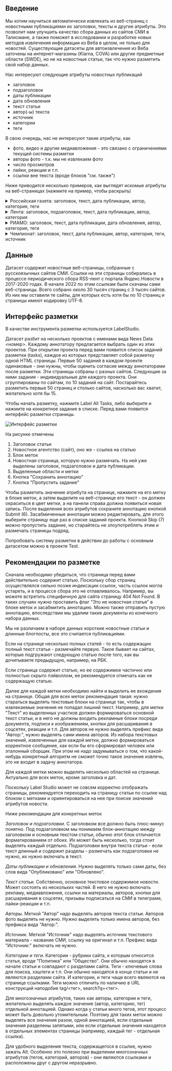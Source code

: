 ## Введение

Мы хотим научиться автоматически извлекать из веб-страниц с новостными публикациями их заголовки, тексты и другие атрибуты.
Это позволит нам улучшить качество сбора данных из сайтов СМИ в Талисмане, а также поможет в исследовании и разработке 
новых методов извлечения информации из Веба в целом, не только для новостей.
Существующие датасеты для автоизвлечения из Веба заточены на интернет-магазины (Klarna, COVA) или другие предметные 
области (SWDE), но не на новостные статьи, так что нужно разметить свой набор данных.

Нас интересуют следующие атрибуты новостных публикаций
- заголовок
- подзаголовок
- даты публикации
- дата обновления
- текст статьи
- автор(-ы) текста
- источник
- категории
- теги

В свою очередь, нас не интересуют такие атрибуты, как
- фото, видео и другие медиавложения - это связано с ограничениями текущей системы разметки
- авторы фото - т.к. мы не извлекаем фото
- число просмотров
- лайки, реакции и т.п.
- ссылки вне текста (вроде блоков "см. также")

Ниже приводится несколько примеров, как выглядят искомые атрибуты на веб-страницах (нажмите на пример, чтобы раскрыть)

<details>
<summary>Российская газета: заголовок, текст, дата публикации, автор, категория, теги</summary>

https://rg.ru/2022/09/15/krasnye-i-rozovye-flamingo-rodilis-v-moskovskom-zooparke.html

![Российская газета](manifest_resources/rg_example_with_markup.png)

</details>

<details>
<summary>Лента: заголовок, подзаголовок, текст, дата публикации, автор, категория</summary>

https://lenta.ru/news/2022/09/16/panic/

![Лента](manifest_resources/lenta_example_with_markup.png)

</details>

<details>
<summary>РИАМО: заголовок, текст, дата публикации, дата обновления, автор, категория, теги</summary>

https://riamo.ru/article/583959/zheltyj-uroven-opasnosti-ob-yavili-v-moskve-iz-za-dozhdya-i-vetra-xl

![РИАМО](manifest_resources/riamo_example_with_markup.png)

</details>

<details>
<summary>Чемпионат: заголовок, текст, дата публикации, автор, категория, теги, источник</summary>

https://www.championat.com/hockey/news-4821963-v-novosibirske-nazvali-datu-vvoda-v-ekspluataciyu-novoj-ledovoj-areny.html

![Чемпионат](manifest_resources/championat_example_with_markup.png)

</details>

## Данные

Датасет содержит новостные веб-страницы, собранные с русскоязычных сайтов СМИ. 
Ссылки на эти страницы собирались в процессе периодического сбора RSS-лент с портала Яндекс.Новости в 2017-2020 годах.
В начале 2022 по этим ссылкам были скачаны сами веб-страницы.
Всего собрано около 30 тысяч страниц с 3 тысяч сайтов.
Из них мы оставили те сайты, для которых есть хотя бы по 10 страниц и страницы имеют кодировку UTF-8.

## Интерфейс разметки

В качестве инструмента разметки используется LabelStudio.

Датасет разбит на несколько проектов с именами вида News Data <номер>.
Каждому аннотатору предлагается выбрать один из этих проектов. 
При открытии проекта перед вами появится список заданий разметки (tasks), каждое из которых представляет собой разметку одной HTML страницы.
Первые 50 заданий в каждом проекте одинаковые - они нужны, чтобы оценить согласие между аннотаторами после разметки.
Эти страницы собраны с разных сайтов.
Следующие за ними задания - индивидуальные для каждого проекта.
Они сгруппированы по сайтам, по 10 заданий на сайт.
Постарайтесь разметить первые 50 страниц и столько сайтов, насколько вас хватит, желательно хотя бы 15. 

Чтобы начать разметку, нажмите Label All Tasks, либо выберите и нажмите на конкретное задание в списке.
Перед вами появится интерфейс разметки страницы.

![Интерфейс разметки](manifest_resources/interface_numbered.png)

На рисунке отмечены
1. Заголовок статьи
2. Новостное агентство (сайт), оно же - ссылка на статью 
3. Блок меток
4. Новостная страница, которую нужно размечать. На ней уже выделены заголовок, подзаголовок и дата публикации.
5. Выделенные области и метки
6. Кнопка "Сохранить аннотацию"
7. Кнопка "Пропустить задание"

Чтобы разметить значение атрибута на странице, нажмите на его метку в блоке меток, 
а затем выделите на веб-странице его текст - он должен окраситься в цвет метки, а на панели справа должна появиться
новая запись.
После выделения всех атрибутов сохраните аннотацию кнопкой Submit (6). 
Засабмиченные аннотации можно редактировать, для этого выберите страницу еще раз в списке заданий проекта.
Кнопкой Skip (7) можно пропустить задание, но старайтесь не злоупотреблять этим и размечать страницы подряд.

Попробовать систему разметки в действии до работы с основным датасетом можно в проекте Test.

## Рекомендации по разметке

Сначала необходимо убедиться, что страница перед вами действительно содержит статью.
Поскольку сбор страниц осуществлялся сильно позже индексации ссылок, часть ссылок могла устареть, и в процессе сбора
это не отлавливалось.
Например, вы можете встретить специфичную для сайта страницу 404 Not Found.
В таких случаях нужно проставить флаг "Это не новостная статья" в блоке меток и засабмитить аннотацию.
Можно также отправить пустую аннотацию, впоследствии мы удалим такие документы из конечного набора данных.

Мы не различаем в наборе данных короткие новостные статьи и длинные блогпосты, все это считается публикациями.

Если на странице несколько полных статей - то есть содержащих полный текст статьи - размечайте первую.
Такое бывает на сайтах, которые подгружают следующую статью после того, как вы дочитываете предыдущую, например, на РБК.

Если страница содержит статью, но ее содержимое частично или полностью скрыто пэйволлом, ее рекомендуется отмечать как 
не содержащую статью.

Далее для каждой метки необходимо найти и выделить ее вхождения на странице.
Общая для всех меток рекомендация такая: нужно стараться выделять текстовые блоки на странице так, чтобы в извлекаемые 
значения не попадал лишний текст.
Например, для метки "Текст" из выделенных участков должен формироваться основной текст статьи, и в него не должны
входить рекламные блоки посреди документа, подписи к изображениям, кнопки для расшаривания в соцсетях, реакции и т.п.
Для авторов не нужно выделять префикс вида "Автор:", нужно выделять сами имена авторов.
Из набора текстовых значений, извлеченных для каждой метки, должно формироваться корректное сообщение, как если бы его
сформировал человек или эталонный сборщик.
При этом не надо задумываться о том, что какой-нибудь конкретный алгоритм не сможет точно такое значение извлечь, 
это не входит в задачу аннотатора.

Для каждой метки можно выделять несколько областей на странице.
Актуально для всех меток, кроме заголовка и дат.

Поскольку Label Studio может не совсем корректно отображать страницы, рекомендуется переходить на страницу статьи по 
ссылке над блоком с метками и ориентироваться на нее при поиске значений атрибутов новости.

Ниже рекомендации для конкретных меток

*Заголовок и подзаголовки.*
С заголовком все должно быть плюс-минус понятно. 
Под подзаголовком мы понимаем блок-аннотацию между заголовком и основным текстом статьи, обычно этот блок отличается 
форматированием от обоих. 
Их может быть несколько, тогда стоит выделять каждый отдельно. 
Подзаголовки внутри текста статьи - если текст длинный и содержит разделы - размечать как подзаголовки не нужно, 
их нужно включать в текст. 

*Даты публикации и обновления.* 
Нужно выделять только сами даты, без слов вида "Опубликовано" или "Обновлено".   

*Текст статьи.*
Собственно, основное текстовое содержимое новости. 
Может состоять из нескольких частей. 
В него не нужно включать рекламу, медиавложения, ссылки на материалы, авторов, кнопки для расшаривания в соцсетях, 
призывы подписаться на СМИ в телеграме, лайки-реакции и т.п.

*Авторы.*
Меткой "Автор" надо выделять авторов текста статьи.
Авторов фото выделять не нужно.
Нужно выделять только имена авторов, без префикса вида "Автор:".

*Источник.*
Меткой "Источник" надо выделять источник текстового материала - название СМИ, ссылку на оригинал и т.п.
Префикс вида "Источник:" включать не нужно.

*Категории и теги*.
Категории - рубрики сайта, к которым относится статья, вроде "Политика" или "Общество".
Они обычно находятся в начале статьи и совпадают с разделами сайта.
Теги - ключевые слова для поиска, хэштеги и т.п.
Они обычно находятся в конце статьи и не являются разделами сайта.
И категории, и теги чаще всего являются на странице ссылками.
Теги можно отличить по наличию в URL конструкций наподобие tag/<тег>, search?q=<тег>.

Для многозначных атрибутов, таких как авторы, категории и теги, желательно выделять каждое значение 
(автор, категорию, тег) отдельной аннотацией.
Однако когда у статьи много тегов, этот процесс может быть довольно утомительным.
Поэтому для таких меток можно выделять все значения разом, одной аннотацией, если отдельные значения разделены запятыми,
или если отдельные значения находятся в отдельных элементах страницы (например, каждый тег - отдельная ссылка).

Для удобного выделения текста, содержащегося в ссылке, нужно зажать Alt. Особенно это полезно при выделении многозначных атрибутов (тегов, категорий, авторов) - они являются ссылками и расположены друг с другом неразрывно.
